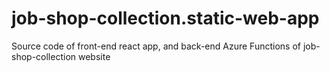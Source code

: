 # job-shop-collection.static-web-app
Source code of front-end react app, and back-end Azure Functions of job-shop-collection website
